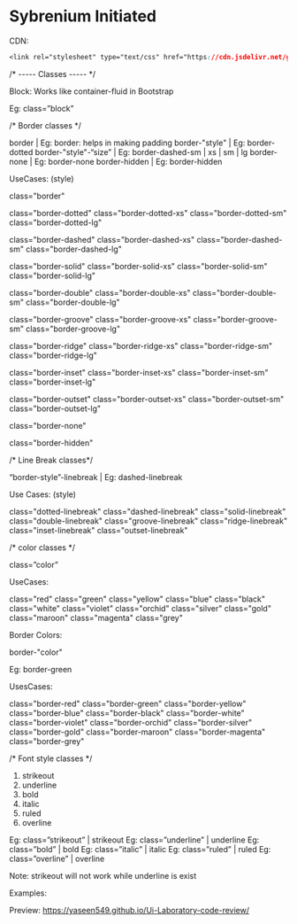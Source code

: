 # Sybrenium Initiated

CDN: 
```CSS
<link rel="stylesheet" type="text/css" href="https://cdn.jsdelivr.net/gh/Syber-Lab/Sybrenium@b3baa6cc891a2f05509e004ea588efee7545bdbf/dist/css/main.css">
```

/* ----- Classes ----- */

Block:
	Works like container-fluid in Bootstrap

Eg:    class=”block”

/* Border classes */

border					|   Eg: border: helps in making padding
border-"style"   			|   Eg: border-dotted
border-"style"-“size”			|   Eg: border-dashed-sm | xs | sm | lg
border-none				|   Eg: border-none
border-hidden				|   Eg: border-hidden

UseCases: (style)

class="border"

class="border-dotted"
class="border-dotted-xs"
class="border-dotted-sm"
class="border-dotted-lg"

class="border-dashed"
class="border-dashed-xs" 
class="border-dashed-sm"
class="border-dashed-lg"

class="border-solid"
class="border-solid-xs" 
class="border-solid-sm" 
class="border-solid-lg" 

class="border-double"
class="border-double-xs" 
class="border-double-sm" 
class="border-double-lg" 

class="border-groove" 
class="border-groove-xs" 
class="border-groove-sm" 
class="border-groove-lg" 

class="border-ridge"
class="border-ridge-xs" 
class="border-ridge-sm" 
class="border-ridge-lg" 
	
class="border-inset"
class="border-inset-xs" 
class="border-inset-sm" 
class="border-inset-lg" 

class="border-outset"
class="border-outset-xs" 
class="border-outset-sm" 
class="border-outset-lg" 

class="border-none"

class="border-hidden"

/* Line Break classes*/

“border-style”-linebreak		|  Eg: dashed-linebreak

Use Cases: (style)

class="dotted-linebreak"
class="dashed-linebreak"
class="solid-linebreak"
class="double-linebreak"
class="groove-linebreak"
class="ridge-linebreak"
class="inset-linebreak"
class="outset-linebreak"


/* color classes */

class=”color”

UseCases:

class="red"
class="green"
class="yellow"
class="blue"
class="black"
class="white"
class="violet"
class="orchid"
class="silver"
class="gold"
class="maroon"
class="magenta"
class="grey"

Border Colors:

border-"color"

Eg: border-green

UsesCases:

class="border-red"
class="border-green"
class="border-yellow"
class="border-blue"
class="border-black"
class="border-white"
class="border-violet"
class="border-orchid"
class="border-silver"
class="border-gold"
class="border-maroon"
class="border-magenta"
class="border-grey"


/* Font style classes */

1.	strikeout
2.	underline
3.	bold
4.	italic
5.	ruled
6.	overline

Eg: class=”strikeout”   	|   strikeout
Eg: class=”underline”   	|   underline
Eg: class=”bold”   	|   bold
Eg: class=”italic”   	|   italic
Eg: class=”ruled”   	|   ruled
Eg: class=”overline”   	|   overline

Note:
strikeout will not work while underline is exist


Examples:

Preview:
https://yaseen549.github.io/Ui-Laboratory-code-review/

